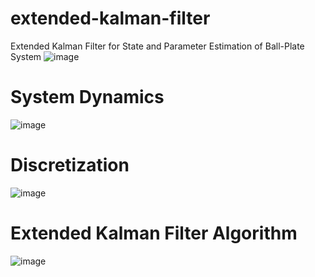 # extended-kalman-filter
Extended Kalman Filter for State and Parameter Estimation of Ball-Plate System
![image](https://github.com/kartiks77/extended-kalman-filter/assets/107192192/034120e2-0413-4ff9-98af-2db140c0c659)
# System Dynamics
![image](https://github.com/kartiks77/extended-kalman-filter/assets/107192192/d78c0d1e-e5de-4eb8-9b17-9b322f56a077)
# Discretization
![image](https://github.com/kartiks77/extended-kalman-filter/assets/107192192/c9883ff9-fc82-4e3a-a5c5-f97720edcbdb)
# Extended Kalman Filter Algorithm
![image](https://github.com/kartiks77/extended-kalman-filter/assets/107192192/a0521807-4e97-4733-b14f-b6cbf167dbf5)
